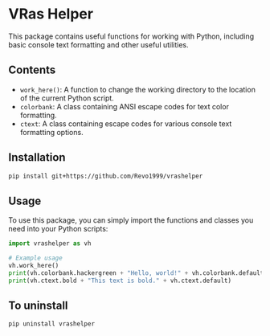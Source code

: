 # VRas Helper

This package contains useful functions for working with Python, including basic console text formatting and other useful utilities.

## Contents

- `work_here()`: A function to change the working directory to the location of the current Python script.
- `colorbank`: A class containing ANSI escape codes for text color formatting.
- `ctext`: A class containing escape codes for various console text formatting options.

## Installation

```bash
pip install git+https://github.com/Revo1999/vrashelper
```


## Usage

To use this package, you can simply import the functions and classes you need into your Python scripts:

```python
import vrashelper as vh

# Example usage
vh.work_here()
print(vh.colorbank.hackergreen + "Hello, world!" + vh.colorbank.default)
print(vh.ctext.bold + "This text is bold." + vh.ctext.default)
```

## To uninstall

```bash
pip uninstall vrashelper
```